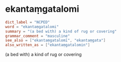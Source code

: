# ekantaṃgatalomi

``` toml
dict_label = "NCPED"
word = "ekantaṃgatalomi"
summary = "(a bed with) a kind of rug or covering"
grammar_comment = "masculine"
see_also = ["ekantaṃgatalomī", "ekantaṃgata"]
also_written_as = ["ekantaṃgatalomin"]
```

(a bed with) a kind of rug or covering

